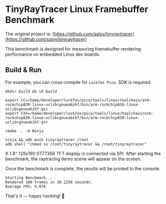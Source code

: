 # TinyRayTracer Linux Framebuffer Benchmark

The original project is: [https://github.com/ssloy/tinyraytracer](https://github.com/ssloy/tinyraytracer)

This benchmark is designed for measuring framebuffer
rendering performance on embedded Linux dev boards.

## Build & Run

For example, you can cross-compile for `Luckfox Pico`. SDK is required.

```shell
mkdir build && cd build

export CC=/home/developer/luckfox/pico/tools/linux/toolchain/arm-rockchip830-linux-uclibcgnueabihf/bin/arm-rockchip830-linux-uclibcgnueabihf-gcc
export CXX=/home/developer/luckfox/pico/tools/linux/toolchain/arm-rockchip830-linux-uclibcgnueabihf/bin/arm-rockchip830-linux-uclibcgnueabihf-g++

cmake .. -G Ninja

ninja && adb push tinyraytracer /root
adb shell "chmod +x /root/tinyraytracer && /root/tinyraytracer"
```

A 1.8" 128x160 ST7735R TFT display is connected via SPI.
After starting the benchmark, the raytracing demo scene will appear on the screen.

Once the benchmark is complete, the results will be printed to the console.

```shell
Starting Benchmark...
Rendered 100 frames in 10.1256 seconds.
Average FPS: 9.876
```

That's it — happy hacking! 🚀
